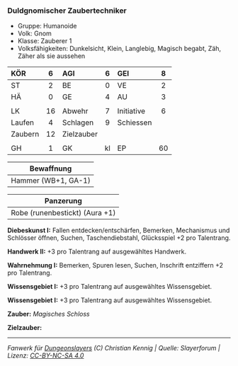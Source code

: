 ### Duldgnomischer Zaubertechniker

- Gruppe: Humanoide
- Volk: Gnom
- Klasse: Zauberer 1
- Volksfähigkeiten: Dunkelsicht, Klein, Langlebig, Magisch begabt, Zäh, Zäher als sie aussehen

| KÖR     |  6  | AGI        |  6  | GEI        |  8  |
| :------ | :-: | :--------- | :-: | :--------- | :-: |
| ST      |  2  | BE         |  0  | VE         |  2  |
| HÄ      |  0  | GE         |  4  | AU         |  3  |
|         |     |            |     |            |     |
| LK      | 16  | Abwehr     |  7  | Initiative |  6  |
| Laufen  |  4  | Schlagen   |  9  | Schiessen  |     |
| Zaubern | 12  | Zielzauber |     |            |     |
|         |     |            |     |            |     |
| GH      |  1  | GK         | kl  | EP         | 60  |

|     Bewaffnung      |
| :-----------------: |
| Hammer (WB+1, GA-1) |

|           Panzerung            |
| :----------------------------: |
| Robe (runenbestickt) (Aura +1) |

**Diebeskunst I:** Fallen entdecken/entschärfen, Bemerken, Mechanismus und Schlösser öffnen, Suchen, Taschendiebstahl, Glücksspiel +2 pro Talentrang.

**Handwerk II:** +3 pro Talentrang auf ausgewähltes Handwerk.

**Wahrnehmung I:** Bemerken, Spuren lesen, Suchen, Inschrift entziffern +2 pro Talentrang.

**Wissensgebiet I:** +3 pro Talentrang auf ausgewähltes Wissensgebiet.

**Wissensgebiet I:** +3 pro Talentrang auf ausgewähltes Wissensgebiet.

**Zauber:** _Magisches Schloss_

**Zielzauber:**

---

_Fanwerk für [Dungeonslayers](https://www.dungeonslayers.net/) (C) Christian Kennig | Quelle: Slayerforum | Lizenz: [CC-BY-NC-SA 4.0](https://creativecommons.org/licenses/by-nc-sa/4.0/deed.de)_
